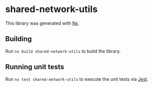 # shared-network-utils

This library was generated with [Nx](https://nx.dev).

## Building

Run `nx build shared-network-utils` to build the library.

## Running unit tests

Run `nx test shared-network-utils` to execute the unit tests via [Jest](https://jestjs.io).
